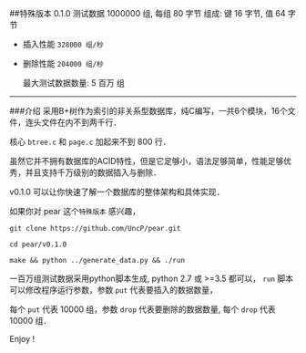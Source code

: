 ##特殊版本 0.1.0
	测试数据 1000000 组, 每组 80 字节
	组成: 键 16 字节,  值 64 字节

- 插入性能			``` 328000 组/秒 ```
- 删除性能			``` 204000 组/秒 ```

	最大测试数据数量: 5 百万 组

***

###介绍
采用B+树作为索引的非关系型数据库，纯C编写，一共6个模块，16个文件，连头文件在内不到两千行．

核心 `btree.c` 和 `page.c` 加起来不到 800 行．

虽然它并不拥有数据库的ACID特性，但是它足够小，语法足够简单，性能足够优秀，并且支持千万级别的数据插入与删除．

v0.1.0 可以让你快速了解一个数据库的整体架构和具体实现．

如果你对 pear 这个`特殊版本` 感兴趣，

`git clone https://github.com/UncP/pear.git`

`cd pear/v0.1.0`

`make && python ../generate_data.py && ./run`

一百万组测试数据采用python脚本生成, python 2.7 或 >=3.5 都可以， `run` 脚本可以修改程序运行参数，参数 `put` 代表要插入的数据数量，

每个 `put` 代表 10000 组，参数 `drop` 代表要删除的数据数量, 每个 `drop` 代表 10000 组．

Enjoy !
